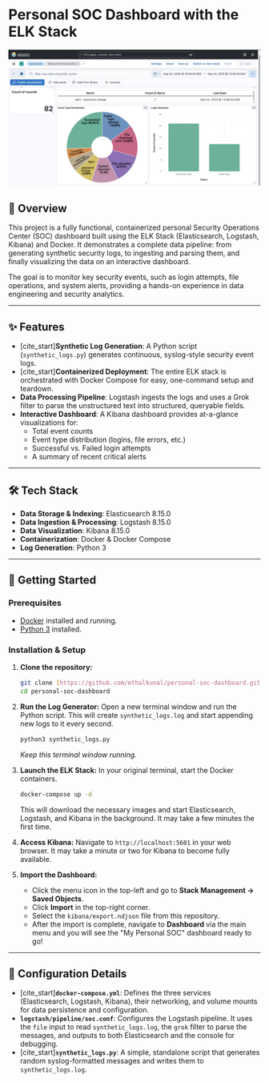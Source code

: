# Personal SOC Dashboard with the ELK Stack

![Dashboard Screenshot](assets/Kibana_Dashboard.png)

## 📖 Overview

This project is a fully functional, containerized personal Security Operations Center (SOC) dashboard built using the ELK Stack (Elasticsearch, Logstash, Kibana) and Docker. It demonstrates a complete data pipeline: from generating synthetic security logs, to ingesting and parsing them, and finally visualizing the data on an interactive dashboard.

The goal is to monitor key security events, such as login attempts, file operations, and system alerts, providing a hands-on experience in data engineering and security analytics.

---

## ✨ Features

-   [cite_start]**Synthetic Log Generation**: A Python script (`synthetic_logs.py`) generates continuous, syslog-style security event logs.
-   [cite_start]**Containerized Deployment**: The entire ELK stack is orchestrated with Docker Compose for easy, one-command setup and teardown.
-   **Data Processing Pipeline**: Logstash ingests the logs and uses a Grok filter to parse the unstructured text into structured, queryable fields.
-   **Interactive Dashboard**: A Kibana dashboard provides at-a-glance visualizations for:
    -   Total event counts
    -   Event type distribution (logins, file errors, etc.)
    -   Successful vs. Failed login attempts
    -   A summary of recent critical alerts

---

## 🛠️ Tech Stack

-   **Data Storage & Indexing**: Elasticsearch 8.15.0
-   **Data Ingestion & Processing**: Logstash 8.15.0
-   **Data Visualization**: Kibana 8.15.0
-   **Containerization**: Docker & Docker Compose
-   **Log Generation**: Python 3

---

## 🚀 Getting Started

### Prerequisites

-   [Docker](https://www.docker.com/products/docker-desktop/) installed and running.
-   [Python 3](https://www.python.org/downloads/) installed.

### Installation & Setup

1.  **Clone the repository:**
    ```bash
    git clone [https://github.com/ethalkunal/personal-soc-dashboard.git](https://github.com/ethalkunal/personal-soc-dashboard.git)
    cd personal-soc-dashboard
    ```

2.  **Run the Log Generator:**
    Open a new terminal window and run the Python script. This will create `synthetic_logs.log` and start appending new logs to it every second.
    ```bash
    python3 synthetic_logs.py
    ```
    *Keep this terminal window running.*

3.  **Launch the ELK Stack:**
    In your original terminal, start the Docker containers.
    ```bash
    docker-compose up -d
    ```
    This will download the necessary images and start Elasticsearch, Logstash, and Kibana in the background. It may take a few minutes the first time.

4.  **Access Kibana:**
    Navigate to `http://localhost:5601` in your web browser. It may take a minute or two for Kibana to become fully available.

5.  **Import the Dashboard:**
    -   Click the menu icon in the top-left and go to **Stack Management -> Saved Objects**.
    -   Click **Import** in the top-right corner.
    -   Select the `kibana/export.ndjson` file from this repository.
    -   After the import is complete, navigate to **Dashboard** via the main menu and you will see the "My Personal SOC" dashboard ready to go!

---

## 🔧 Configuration Details

-   [cite_start]**`docker-compose.yml`**: Defines the three services (Elasticsearch, Logstash, Kibana), their networking, and volume mounts for data persistence and configuration.
-   **`logstash/pipeline/soc.conf`**: Configures the Logstash pipeline. It uses the `file` input to read `synthetic_logs.log`, the `grok` filter to parse the messages, and outputs to both Elasticsearch and the console for debugging.
-   [cite_start]**`synthetic_logs.py`**: A simple, standalone script that generates random syslog-formatted messages and writes them to `synthetic_logs.log`.
